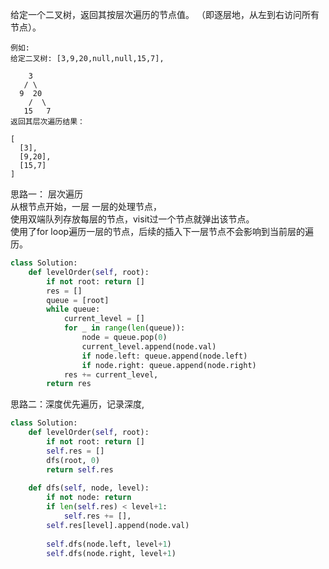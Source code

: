 
给定一个二叉树，返回其按层次遍历的节点值。 （即逐层地，从左到右访问所有节点）。

```
例如:
给定二叉树: [3,9,20,null,null,15,7],

    3
   / \
  9  20
    /  \
   15   7
返回其层次遍历结果：

[
  [3],
  [9,20],
  [15,7]
]
```  
思路一： 层次遍历  
从根节点开始，一层 一层的处理节点，  
使用双端队列存放每层的节点，visit过一个节点就弹出该节点。  
使用了for loop遍历一层的节点，后续的插入下一层节点不会影响到当前层的遍历。


```python
class Solution:
    def levelOrder(self, root):
        if not root: return []
        res = []
        queue = [root]
        while queue:
            current_level = []
            for _ in range(len(queue)):
                node = queue.pop(0)
                current_level.append(node.val)
                if node.left: queue.append(node.left)
                if node.right: queue.append(node.right)
            res += current_level,
        return res
```

思路二：深度优先遍历，记录深度,


```python
class Solution:
    def levelOrder(self, root):
        if not root: return []
        self.res = []
        dfs(root, 0)
        return self.res
    
    def dfs(self, node, level):
        if not node: return
        if len(self.res) < level+1:
            self.res += [],
        self.res[level].append(node.val)
        
        self.dfs(node.left, level+1)
        self.dfs(node.right, level+1)
```
